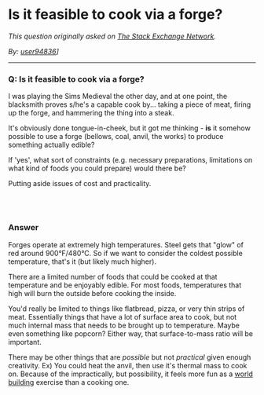 # Is it feasible to cook via a forge?

_This question originally asked on [The Stack Exchange Network](https://dba.stackexchange.com/q/116535)._

_By: [user94836](https://dba.stackexchange.com/u/94836)]_
<br><hr>
### Q: Is it feasible to cook via a forge?
<p>I was playing the Sims Medieval the other day, and at one point, the blacksmith proves s/he's a capable cook by... taking a piece of meat, firing up the forge, and hammering the thing into a steak.</p>
<p>It's obviously done tongue-in-cheek, but it got me thinking - <strong>is</strong> it somehow possible to use a forge (bellows, coal, anvil, the works) to produce something actually edible?</p>
<p>If 'yes', what sort of constraints (e.g. necessary preparations, limitations on what kind of foods you could prepare) would there be?</p>
<p>Putting aside issues of cost and practicality.</p>

<br><br>
### Answer 
<p>Forges operate at extremely high temperatures. Steel gets that &quot;glow&quot; of red around 900°F/480°C. So if we want to consider the coldest possible temperature, that's it (but likely much higher).</p>
<p>There are a limited number of foods that could be cooked at that temperature and be enjoyably edible. For most foods, temperatures that high will burn the outside before cooking the inside.</p>
<p>You'd really be limited to things like flatbread, pizza, or very thin strips of meat.  Essentially things that have a lot of surface area to cook, but not much internal mass that needs to be brought up to temperature. Maybe even something like popcorn? Either way, that surface-to-mass ratio will be important.</p>
<p>There may be other things that are <em>possible</em> but not <em>practical</em> given enough creativity. Ex) You could heat the anvil, then use it's thermal mass to cook on. Because of the impractically, but possibility, it feels more fun as a <a href="https://worldbuilding.stackexchange.com/">world building</a> exercise than a cooking one.</p>

